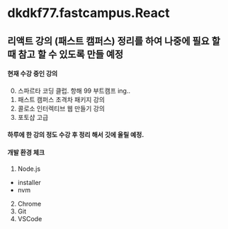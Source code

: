 # dkdkf77.fastcampus.React


## 리액트 강의 (패스트 캠퍼스) 정리를 하여 나중에 필요 할 때 참고 할 수 있도록 만들 예정

#### 현재 수강 중인 강의 
 
 0. 스파르타 코딩 클럽. 항해 99 부트캠프 ing..
 1. 패스트 캠퍼스 초격차 패키지 강의
 2. 콜로소 인터렉티브 웹 만들기 강의
 3. 포토샵 고급
 
 
#### 하루에 한 강의 정도 수강 후 정리 해서 깃에 올릴 예정.

#### 개발 환경 체크 
1. Node.js
 - installer
 - nvm
2. Chrome
3. Git
4. VSCode




